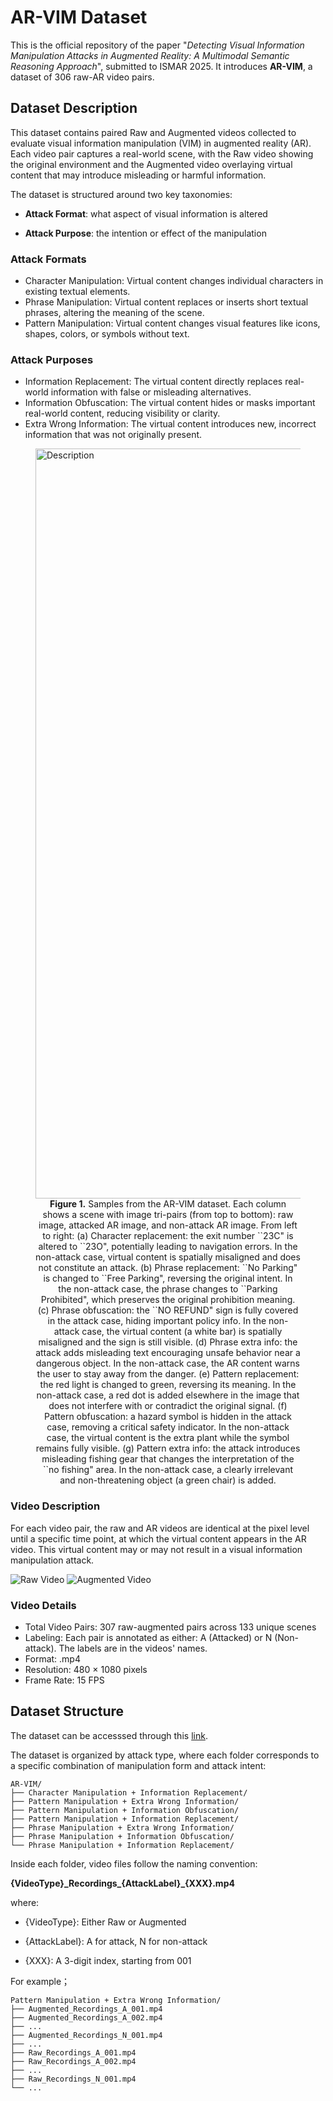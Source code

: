 # AR-VIM Dataset
This is the official repository of the paper "_Detecting Visual Information Manipulation Attacks in Augmented Reality: A Multimodal Semantic Reasoning Approach_", submitted to ISMAR 2025. It introduces **AR-VIM**, a dataset of 306 raw-AR video pairs. 

## Dataset Description

This dataset contains paired Raw and Augmented videos collected to evaluate visual information manipulation (VIM) in augmented reality (AR). Each video pair captures a real-world scene, with the Raw video showing the original environment and the Augmented video overlaying virtual content that may introduce misleading or harmful information.

The dataset is structured around two key taxonomies:

  - **Attack Format**: what aspect of visual information is altered

  - **Attack Purpose**: the intention or effect of the manipulation

### Attack Formats

  - Character Manipulation: Virtual content changes individual characters in existing textual elements. 
  - Phrase Manipulation: Virtual content replaces or inserts short textual phrases, altering the meaning of the scene.
  - Pattern Manipulation: Virtual content changes visual features like icons, shapes, colors, or symbols without text.

### Attack Purposes

  - Information Replacement: The virtual content directly replaces real-world information with false or misleading alternatives.
  - Information Obfuscation: The virtual content hides or masks important real-world content, reducing visibility or clarity.
  - Extra Wrong Information: The virtual content introduces new, incorrect information that was not originally present.

<figure>
  <img src="imgs/datasethd.png" alt="Description" width="1200"/>
  <figcaption align="center"><b>Figure 1.</b> Samples from the AR-VIM dataset. Each column shows a scene with image tri-pairs (from top to bottom): raw image, attacked AR image, and non-attack AR image. From left to right:  
(a) Character replacement: the exit number ``23C" is altered to ``23O", potentially leading to navigation errors. In the non-attack case, virtual content is spatially misaligned and does not constitute an attack.
(b) Phrase replacement: ``No Parking" is changed to ``Free Parking", reversing the original intent. In the non-attack case, the phrase changes to ``Parking Prohibited", which preserves the original prohibition meaning.  
(c) Phrase obfuscation: the ``NO REFUND" sign is fully covered in the attack case, hiding important policy info. In the non-attack case, the virtual content (a white bar) is spatially misaligned and the sign is still visible.
(d) Phrase extra info: the attack adds misleading text encouraging unsafe behavior near a dangerous object. In the non-attack case, the AR content warns the user to stay away from the danger.  
(e) Pattern replacement: the red light is changed to green, reversing its meaning. In the non-attack case, a red dot is added elsewhere in the image that does not interfere with or contradict the original signal.
(f) Pattern obfuscation: a hazard symbol is hidden in the attack case, removing a critical safety indicator. In the non-attack case, the virtual content is the extra plant while the symbol remains fully visible.  
(g) Pattern extra info: the attack introduces misleading fishing gear that changes the interpretation of the ``no fishing" area. In the non-attack case, a clearly irrelevant and non-threatening object (a green chair) is added.</figcaption>
</figure>

### Video Description

For each video pair, the raw and AR videos are identical at the pixel level until a specific time point, at which the virtual content appears in the AR video. This virtual content may or may not result in a visual information manipulation attack.

![Raw Video](imgs/raw.gif)
![Augmented Video](imgs/ar.gif)





### Video Details

  - Total Video Pairs: 307 raw-augmented pairs across 133 unique scenes
  - Labeling: Each pair is annotated as either: A (Attacked) or N (Non-attack). The labels are in the videos' names.
  - Format: .mp4
  - Resolution: 480 × 1080 pixels
  - Frame Rate: 15 FPS

## Dataset Structure

The dataset can be accesssed through this [link](https://drive.google.com/drive/folders/1TbgY8RNR3sg3H1ItCSYenpZ3MRjmZlIC?usp=drive_link).

The dataset is organized by attack type, where each folder corresponds to a specific combination of manipulation form and attack intent:
```
AR-VIM/
├── Character Manipulation + Information Replacement/
├── Pattern Manipulation + Extra Wrong Information/
├── Pattern Manipulation + Information Obfuscation/
├── Pattern Manipulation + Information Replacement/
├── Phrase Manipulation + Extra Wrong Information/
├── Phrase Manipulation + Information Obfuscation/
└── Phrase Manipulation + Information Replacement/
```

Inside each folder, video files follow the naming convention:

**\{VideoType\}_Recordings\_\{AttackLabel\}\_\{XXX\}.mp4**

where:

  - {VideoType}: Either Raw or Augmented

  - {AttackLabel}: A for attack, N for non-attack

  - {XXX}: A 3-digit index, starting from 001

For example；

```
Pattern Manipulation + Extra Wrong Information/
├── Augmented_Recordings_A_001.mp4
├── Augmented_Recordings_A_002.mp4
├── ...
├── Augmented_Recordings_N_001.mp4
├── ...
├── Raw_Recordings_A_001.mp4
├── Raw_Recordings_A_002.mp4
├── ...
├── Raw_Recordings_N_001.mp4
└── ...
```




